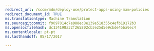 ```yaml
---
redirect_url: /sccm/mdm/deploy-use/protect-apps-using-mam-policies
redirect_document_id: TRUE
ms.translationtype: Machine Translation
ms.sourcegitcommit: f9097014c7e988ec8e139e518355c4efb19172b3
ms.openlocfilehash: dc134198a32f265202cb3e25d5e9cbde45ba0ec4
ms.contentlocale: pt-pt
ms.lasthandoff: 05/17/2017

---
```


